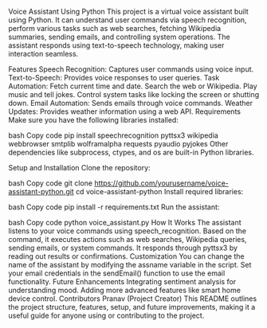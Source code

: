 Voice Assistant Using Python
This project is a virtual voice assistant built using Python. It can understand user commands via speech recognition, perform various tasks such as web searches, fetching Wikipedia summaries, sending emails, and controlling system operations. The assistant responds using text-to-speech technology, making user interaction seamless.

Features
Speech Recognition: Captures user commands using voice input.
Text-to-Speech: Provides voice responses to user queries.
Task Automation:
Fetch current time and date.
Search the web or Wikipedia.
Play music and tell jokes.
Control system tasks like locking the screen or shutting down.
Email Automation: Sends emails through voice commands.
Weather Updates: Provides weather information using a web API.
Requirements
Make sure you have the following libraries installed:

bash
Copy code
pip install speechrecognition pyttsx3 wikipedia webbrowser smtplib wolframalpha requests pyaudio pyjokes
Other dependencies like subprocess, ctypes, and os are built-in Python libraries.

Setup and Installation
Clone the repository:

bash
Copy code
git clone https://github.com/yourusername/voice-assistant-python.git
cd voice-assistant-python
Install required libraries:

bash
Copy code
pip install -r requirements.txt
Run the assistant:

bash
Copy code
python voice_assistant.py
How It Works
The assistant listens to your voice commands using speech_recognition.
Based on the command, it executes actions such as web searches, Wikipedia queries, sending emails, or system commands.
It responds through pyttsx3 by reading out results or confirmations.
Customization
You can change the name of the assistant by modifying the assname variable in the script.
Set your email credentials in the sendEmail() function to use the email functionality.
Future Enhancements
Integrating sentiment analysis for understanding mood.
Adding more advanced features like smart home device control.
Contributors
Pranav (Project Creator)
This README outlines the project structure, features, setup, and future improvements, making it a useful guide for anyone using or contributing to the project.
